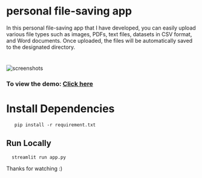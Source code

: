 # personal file-saving app

In this personal file-saving app that I have developed, you can easily upload various file types such as images, PDFs, text files, datasets in CSV format, and Word documents. Once uploaded, the files will be automatically saved to the designated directory.

#
![screenshots](https://github.com/Ajay1812/Machine_Learning_Projects/assets/81603467/2abec7a2-6809-42a2-ad2b-54f20d129a57)

### To view the demo: [Click here](https://ajay-savefile.streamlit.app/)

# Install Dependencies

```Requirements
   pip install -r requirement.txt
```  

## Run Locally

```Run 
  streamlit run app.py
```

Thanks for watching :)

